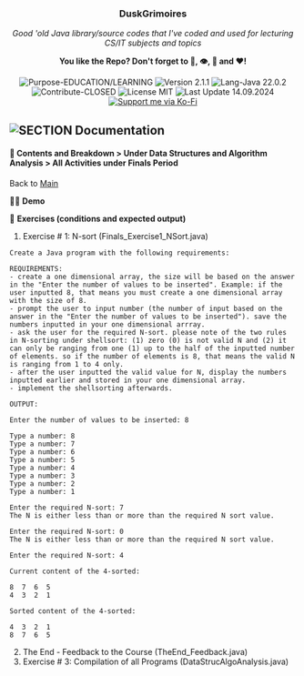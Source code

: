 <!-- <p align="center"><img src="/md_assets/octocat.gif" alt="Logo" width="130" height="130"></p> -->
<h3 align="center">DuskGrimoires</h3>
<p align="center"><em>Good 'old Java library/source codes that I've coded and used for lecturing CS/IT subjects and topics</em></p>
<p align="center"><strong>You like the Repo? Don't forget to 🌟, 👁️, 🔱 and ❤️!</strong></p>
<p align="center">
   <img src="https://img.shields.io/badge/Purpose-EDUCATION/LEARNING-%2300416a?logoColor=white&labelColor=%2300416a&color=%2324292e&textColor=white" alt="Purpose-EDUCATION/LEARNING">
   <img src="https://img.shields.io/badge/Version-2.1.1-%2300416a?logoColor=white&labelColor=%2300416a&color=%2324292e&textColor=white" alt="Version 2.1.1">
   <img src="https://img.shields.io/badge/Lang-Java%2022.0.2-%2300416a?logoColor=white&labelColor=%2300416a&color=%2324292e&textColor=white" alt="Lang-Java 22.0.2">
   <img src="https://img.shields.io/badge/Contribute-CLOSED-%2300416a?logoColor=white&labelColor=%2300416a&color=%2324292e&textColor=white" alt="Contribute-CLOSED">
   <img src="https://img.shields.io/badge/License-MIT-%2300416a?logoColor=white&labelColor=%2300416a&color=%2324292e&textColor=white" alt="License MIT">
   <img src="https://img.shields.io/badge/Last%20Update-14.09.2024-%2300416a?logoColor=white&labelColor=%2300416a&color=%2324292e&textColor=white" alt="Last Update 14.09.2024">
   <a href="https://ko-fi.com/thenocturnaldevgypsy">
      <img src="https://img.shields.io/badge/Support%20me%20via%20Ko--Fi-%2300416a?logo=ko-fi&logoColor=white&color=%2300416a&textColor=white" alt="Support me via Ko-Fi">
   </a>
</p>

## ![SECTION Documentation](https://img.shields.io/badge/📚-Documentation-%2300416a?logoColor=white&labelColor=%2300416a&color=%2324292e&textColor=white)

#### 📖 Contents and Breakdown > Under Data Structures and Algorithm Analysis > All Activities under Finals Period
Back to [Main](README.md)

👨‍🏫 **Demo** 

🏃 **Exercises (conditions and expected output)**
1. Exercise # 1: N-sort (Finals_Exercise1_NSort.java)
```
Create a Java program with the following requirements: 

REQUIREMENTS:
- create a one dimensional array, the size will be based on the answer in the "Enter the number of values to be inserted". Example: if the user inputted 8, that means you must create a one dimensional array with the size of 8.
- prompt the user to input number (the number of input based on the answer in the "Enter the number of values to be inserted"). save the numbers inputted in your one dimensional arrray.
- ask the user for the required N-sort. please note of the two rules in N-sorting under shellsort: (1) zero (0) is not valid N and (2) it can only be ranging from one (1) up to the half of the inputted number of elements. so if the number of elements is 8, that means the valid N is ranging from 1 to 4 only.
- after the user inputted the valid value for N, display the numbers inputted earlier and stored in your one dimensional array.
- implement the shellsorting afterwards.

OUTPUT:

Enter the number of values to be inserted: 8

Type a number: 8
Type a number: 7
Type a number: 6
Type a number: 5
Type a number: 4
Type a number: 3
Type a number: 2
Type a number: 1

Enter the required N-sort: 7
The N is either less than or more than the required N sort value.

Enter the required N-sort: 0
The N is either less than or more than the required N sort value.

Enter the required N-sort: 4

Current content of the 4-sorted:

8  7  6  5  
4  3  2  1  

Sorted content of the 4-sorted:

4  3  2  1  
8  7  6  5
```
2. The End - Feedback to the Course (TheEnd_Feedback.java)
3. Exercise # 3: Compilation of all Programs (DataStrucAlgoAnalysis.java)
